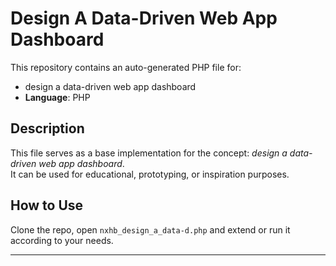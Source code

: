 # Design A Data-Driven Web App Dashboard

This repository contains an auto-generated PHP file for:

- design a data-driven web app dashboard
- **Language**: PHP

## Description

This file serves as a base implementation for the concept: *design a data-driven web app dashboard*.  
It can be used for educational, prototyping, or inspiration purposes.

## How to Use

Clone the repo, open `nxhb_design_a_data-d.php` and extend or run it according to your needs.

---


